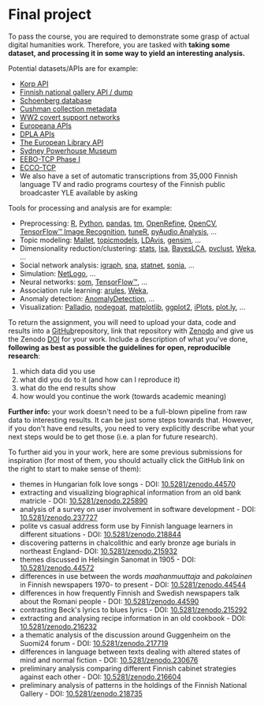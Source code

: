 # Final project

To pass the course, you are required to demonstrate some grasp of actual digital humanities work. Therefore, you are tasked with **taking some dataset, and processing it in some way to yield an interesting analysis.** 

Potential datasets/APIs are for example:

* [Korp API](https://kitwiki.csc.fi/twiki/bin/view/FinCLARIN/KielipankkiHelpKorpWebService)
* [Finnish national gallery API / dump](http://kokoelmat.fng.fi/api/v2support/docs/#/download)
* [Schoenberg database](http://dla.library.upenn.edu/dla/schoenberg/ancillary.html?id=dla/schoenberg/data)
* [Cushman collection metadata](https://github.com/iulibdcs/cushman_photos)
* [WW2 covert support networks](http://programminghistorian.org/lessons/creating-network-diagrams-from-historical-sources#about-the-case-study)
* [Europeana APIs](http://labs.europeana.eu/api)
* [DPLA APIs](http://dp.la/info/developers/codex/)
* [The European Library API](http://www.theeuropeanlibrary.org/confluence/display/developers/API+Documentation)
* [Sydney Powerhouse Museum](http://www.powerhousemuseum.com/collection/database/download.php)
* [EEBO-TCP Phase I](http://www.bodleian.ox.ac.uk/eebotcp/)
* [ECCO-TCP](http://www.textcreationpartnership.org/tcp-ecco/)
* We also have a set of automatic transcriptions from 35,000 Finnish language TV and radio programs courtesy of the Finnish public broadcaster YLE available by asking

Tools for processing and analysis are for example:

* Preprocessing: [R](https://www.r-project.org/), [Python](https://www.python.org/), [pandas](http://pandas.pydata.org/), [tm](https://cran.r-project.org/web/packages/tm/index.html), [OpenRefine](http://openrefine.org/), [OpenCV](http://opencv.org/), [TensorFlow™ Image Recognition](https://www.tensorflow.org/versions/master/tutorials/image_recognition/index.html), [tuneR](https://cran.r-project.org/web/packages/tuneR/index.html), [pyAudio Analysis](https://github.com/tyiannak/pyAudioAnalysis), ...
* Topic modeling: [Mallet](http://mallet.cs.umass.edu/), [topicmodels](https://cran.r-project.org/web/packages/topicmodels/index.html), [LDAvis](https://cran.r-project.org/web/packages/LDAvis/index.html), [gensim](https://radimrehurek.com/gensim/), ...
* Dimensionality reduction/clustering: [stats](https://stat.ethz.ch/R-manual/R-devel/library/stats/html/00Index.html), [lsa](https://cran.r-project.org/web/packages/lsa/index.html), [BayesLCA](https://cran.r-project.org/web/packages/BayesLCA/index.html), [pvclust](https://cran.r-project.org/web/packages/pvclust/index.html), [Weka](http://www.cs.waikato.ac.nz/ml/weka/), ...
* Social network analysis: [igraph](http://igraph.org/), [sna](https://cran.r-project.org/web/packages/sna/index.html), [statnet](https://cran.r-project.org/web/packages/statnet/index.html), [sonia](http://web.stanford.edu/group/sonia/index.html), …
* Simulation: [NetLogo](https://ccl.northwestern.edu/netlogo/), ...
* Neural networks: [som](https://cran.r-project.org/web/packages/som/index.html), [TensorFlow™](http://www.tensorflow.org/), ...
* Association rule learning: [arules](https://cran.r-project.org/web/packages/arules/index.html), [Weka](http://www.cs.waikato.ac.nz/ml/weka/),
* Anomaly detection: [AnomalyDetection](https://github.com/twitter/AnomalyDetection), ...
* Visualization: [Palladio](http://palladio.designhumanities.org/), [nodegoat](http://nodegoat.net/), [matplotlib](http://matplotlib.org/), [ggplot2](http://ggplot2.org/), [iPlots](https://cran.r-project.org/web/packages/iplots/index.html), [plot.ly](https://plot.ly/), ...

To return the assignment, you will need to upload your data, code and results into a [GitHub](http://github.com/)repository, link that repository with [Zenodo](https://zenodo.org/) and give us the Zenodo [DOI](https://www.doi.org/) for your work. Include a description of what you've done, **following as best as possible the guidelines for open, reproducible research**:

1. which data did you use
2. what did you do to it \(and how can I reproduce it\)
3. what do the end results show
4. how would you continue the work \(towards academic meaning\)

**Further info:** your work doesn't need to be a full-blown pipeline from raw data to interesting results. It can be just some steps towards that. However, if you don't have end results, you need to very explicitly describe what your next steps would be to get those \(i.e. a plan for future research\). 

To further aid you in your work, here are some previous submissions for inspiration \(for most of them, you should actually click the GitHub link on the right to start to make sense of them\): 

* themes in Hungarian folk love songs - DOI: [10.5281/zenodo.44570](http://doi.org/10.5281/zenodo.44570)
* extracting and visualizing biographical information from an old bank matricle - DOI: [10.5281/zenodo.225890](http://doi.org/10.5281/zenodo.225890)
* analysis of a survey on user involvement in software development - DOI: [10.5281/zenodo.237727](https://doi.org/10.5281/zenodo.237727)
* polite vs casual address form use by Finnish language learners in different situations - DOI: [10.5281/zenodo.218844](https://doi.org/10.5281/zenodo.218844)
* discovering patterns in chalcolithic and early bronze age burials in northeast England- DOI: [10.5281/zenodo.215932](https://doi.org/10.5281/zenodo.215932)
* themes discussed in Helsingin Sanomat in 1905 - DOI: [10.5281/zenodo.44572](http://doi.org/10.5281/zenodo.44572)
* differences in use between the words _maahanmuuttaja_ and _pakolainen_ in Finnish newspapers 1970- to present - DOI: [10.5281/zenodo.44544](http://doi.org/10.5281/zenodo.44544)
* differences in how frequently Finnish and Swedish newspapers talk about the Romani people - DOI: [10.5281/zenodo.44590](http://doi.org/10.5281/zenodo.44590)
* contrasting Beck's lyrics to blues lyrics - DOI: [10.5281/zenodo.215292](http://doi.org/10.5281/zenodo.215292)
* extracting and analysing recipe information in an old cookbook - DOI: [10.5281/zenodo.216232](https://doi.org/10.5281/zenodo.216232)
* a thematic analysis of the discussion around Guggenheim on the Suomi24 forum - DOI: [10.5281/zenodo.217719](https://doi.org/10.5281/zenodo.217719)
* differences in language between texts dealing with altered states of mind and normal fiction - DOI: [10.5281/zenodo.230676](https://doi.org/10.5281/zenodo.230676)
* preliminary analysis comparing different Finnish cabinet strategies against each other - DOI: [10.5281/zenodo.216604](https://doi.org/10.5281/zenodo.216604)
* preliminary analysis of patterns in the holdings of the Finnish National Gallery - DOI: [10.5281/zenodo.218735](https://doi.org/10.5281/zenodo.218735)

